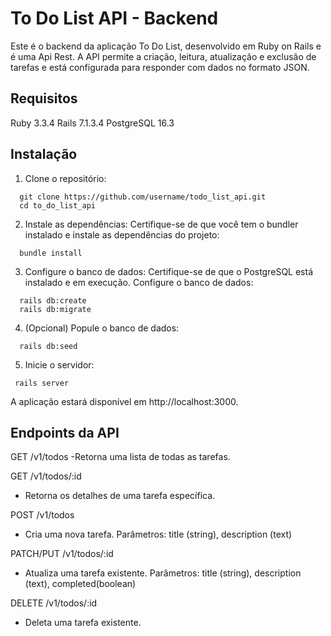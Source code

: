 # To Do List API - Backend
Este é o backend da aplicação To Do List, desenvolvido em Ruby on Rails e é uma Api Rest. A API permite a criação, leitura, atualização e exclusão de tarefas e está configurada para responder com dados no formato JSON.

## Requisitos
Ruby 3.3.4
Rails 7.1.3.4
PostgreSQL 16.3

## Instalação
1. Clone o repositório:
```terminal
  git clone https://github.com/username/todo_list_api.git
  cd to_do_list_api
```
2. Instale as dependências:
   Certifique-se de que você tem o bundler instalado e instale as dependências do projeto:
```terminal
  bundle install
```
3. Configure o banco de dados:
Certifique-se de que o PostgreSQL está instalado e em execução. Configure o banco de dados:
```terminal
  rails db:create
  rails db:migrate
```
4. (Opcional) Popule o banco de dados:
```terminal
  rails db:seed
```
5. Inicie o servidor:
```terminal
 rails server
```
A aplicação estará disponível em http://localhost:3000.

## Endpoints da API
GET /v1/todos
-Retorna uma lista de todas as tarefas.

GET /v1/todos/:id
- Retorna os detalhes de uma tarefa específica.

POST /v1/todos
- Cria uma nova tarefa.
Parâmetros: title (string), description (text)

PATCH/PUT /v1/todos/:id
- Atualiza uma tarefa existente.
Parâmetros: title (string), description (text), completed(boolean)

DELETE /v1/todos/:id
- Deleta uma tarefa existente.
